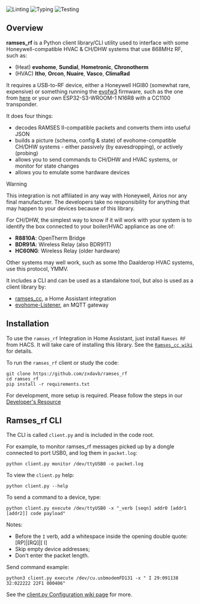 ![Linting](https://github.com/zxdavb/ramses_rf/actions/workflows/check-lint.yml/badge.svg)
![Typing](https://github.com/zxdavb/ramses_rf/actions/workflows/check-type.yml/badge.svg)
![Testing](https://github.com/zxdavb/ramses_rf/actions/workflows/check-test.yml/badge.svg)

## Overview

**ramses_rf** is a Python client library/CLI utility used to interface with some Honeywell-compatible HVAC & CH/DHW systems that use 868MHz RF, such as:
 - (Heat) **evohome**, **Sundial**, **Hometronic**, **Chronotherm**
 - (HVAC) **Itho**, **Orcon**, **Nuaire**, **Vasco**, **ClimaRad**

It requires a USB-to-RF device, either a Honeywell HGI80 (somewhat rare, expensive) or something running the [evofw3](https://github.com/ghoti57/evofw3) firmware, such as the one from [here](https://indalo-tech.onlineweb.shop/) or your own ESP32-S3-WROOM-1 N16R8 with a CC1100 transponder.

It does four things:
 - decodes RAMSES II-compatible packets and converts them into useful JSON
 - builds a picture (schema, config & state) of evohome-compatible CH/DHW systems - either passively (by eavesdropping), or actively (probing)
 - allows you to send commands to CH/DHW and HVAC systems, or monitor for state changes
 - allows you to emulate some hardware devices

> [!WARNING]
> This integration is not affiliated in any way with Honeywell, Airios nor any final manufacturer. The developers take no responsibility for anything that may happen to your devices because of this library.

For CH/DHW, the simplest way to know if it will work with your system is to identify the box connected to your boiler/HVAC appliance as one of:
 - **R8810A**: OpenTherm Bridge
 - **BDR91A**: Wireless Relay (also BDR91T)
 - **HC60NG**: Wireless Relay (older hardware)

Other systems may well work, such as some Itho Daalderop HVAC systems, use this protocol, YMMV.

It includes a CLI and can be used as a standalone tool, but also is used as a client library by:
 - [ramses_cc](https://github.com/zxdavb/ramses_cc), a Home Assistant integration
 - [evohome-Listener](https://github.com/smar000/evohome-Listener), an MQTT gateway

## Installation

To use the `ramses_rf` Integration in Home Assistant, just install `Ramses RF` from HACS. It will take care of installing this library. See the [`Ramses_cc wiki`](https://github.com/zxdavb/ramses_cc/wiki/1.-Installation) for details.

To run the `ramses_rf` client or study the code:
```
git clone https://github.com/zxdavb/ramses_rf
cd ramses_rf
pip install -r requirements.txt
```

For development, more setup is required. Please follow the steps in our [Developer's Resource](README-developers.md)

## Ramses_rf CLI

The CLI is called ``client.py`` and is included in the code root.

For example, to monitor ramses_rf messages picked up by a dongle connected to port USB0, and log them in `packet.log`:
```
python client.py monitor /dev/ttyUSB0 -o packet.log
```
To view the `client.py` help:
```
python client.py --help
```

To send a command to a device, type:
```
python client.py execute /dev/ttyUSB0 -x "_verb [seqn] addr0 [addr1 [addr2]] code payload"
```
Notes:
- Before the `I` verb, add a whitespace inside the opening double quote: [RP]|[RQ]|[ I]
- Skip empty device addresses;
- Don't enter the packet length.

Send command example:
```
python3 client.py execute /dev/cu.usbmodemFD131 -x " I 29:091138 32:022222 22F1 000406"
```
See the [client.py Configuration wiki page](https://github.com/zxdavb/ramses_rf/wiki/client.py-configuration-file) for more.
